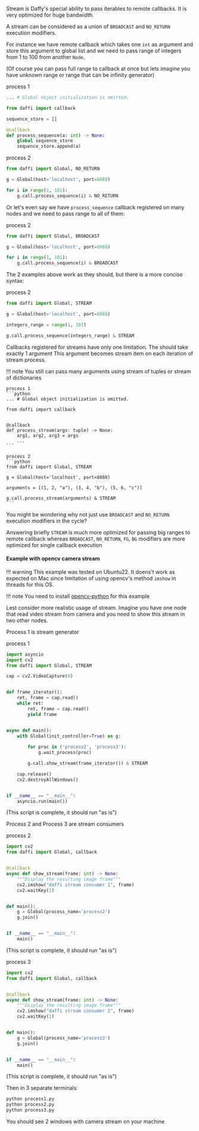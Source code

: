 Stream is Daffy's special ability to pass iterables to remote callbacks.
It is very optimized for huge bandwidth.

A stream can be considered as a union of `BROADCAST` and `NO_RETURN` execution modifiers.

For instance we have remote callback which takes one `int` as argument and store this argument to 
global list and we need to pass range of integers from 1 to 100 from another `Node`.

(Of course you can pass full range to callback at once but lets imagine you have unknown range or range that can be infinity generator)

process 1
```python
... # Global object initialization is omitted.

from daffi import callback

sequence_store = []

@callback
def process_sequence(a: int) -> None:
    global sequence_store
    sequence_store.append(a)
```

process 2
```python
from daffi import Global, NO_RETURN

g = Global(host='localhost', port=8888)

for i in range(1, 101):
    g.call.process_sequence(i) & NO_RETURN
```

Or let's even say we have `process_sequence` callback registered on many nodes and we need to pass
range to all of them:

process 2
```python
from daffi import Global, BROADCAST

g = Global(host='localhost', port=8888)

for i in range(1, 101):
    g.call.process_sequence(i) & BROADCAST
```

The 2 examples above work as they should, but there is a more concise syntax:

process 2
```python
from daffi import Global, STREAM

g = Global(host='localhost', port=8888)

integers_range = range(1, 101)

g.call.process_sequence(integers_range) & STREAM
```

Callbacks registered for streams have only one limitation. The should take exactly 1 argument
This argument becomes stream item on each iteration of stream process.

    
!!! note
    You still can pass many arguments using stream of tuples or stream of dictionaries
    
    process 1
    ```python
    ... # Global object initialization is omitted.
    
    from daffi import callback
     

    @callback
    def process_stream(args: tuple) -> None:
        arg1, arg2, arg3 = args
        ...
    ```

    process 2
    ```python
    from daffi import Global, STREAM
    
    g = Global(host='localhost', port=8888)
    
    arguments = [(1, 2, "a"), (3, 4, "b"), (5, 6, "c")]
    
    g.call.process_stream(arguments) & STREAM
    ```

You might be wondering why not just use `BROADCAST` and `NO_RETURN` execution modifiers in the cycle?

Answering briefly `STREAM` is much more optimized for passing big ranges to remote callback whereas 
`BROADCAST`, `NO_RETURN`, `FG`, `BG` modifiers are more optimized for single callback execution


#### Example with opencv camera stream

!!! warning
    This example was tested on Ubuntu22.
    It doens't work as expected on Mac since limitation of using opencv's method `imshow` in threads for this OS.

!!! note
    You need to install [opencv-python](https://pypi.org/project/opencv-python/) for this example

Lest consider more realistic usage of stream. Imagine you have one node that read video stream from camera
and you need to show this stream in two other nodes.

Process 1 is stream generator

process 1
```python
import asyncio
import cv2
from daffi import Global, STREAM

cap = cv2.VideoCapture(0)


def frame_iterator():
    ret, frame = cap.read()
    while ret:
        ret, frame = cap.read()
        yield frame


async def main():
    with Global(init_controller=True) as g:
        
        for proc in ('process2', 'process3'):
            g.wait_process(proc)

        g.call.show_stream(frame_iterator()) & STREAM

    cap.release()
    cv2.destroyAllWindows()


if __name__ == "__main__":
    asyncio.run(main())
```
(This script is complete, it should run "as is")


Process 2 and Process 3 are stream consumers

process 2
```python
import cv2
from daffi import Global, callback


@callback
async def show_stream(frame: int) -> None:
    """Display the resulting image frame"""
    cv2.imshow("daffi stream consumer 1", frame)
    cv2.waitKey(1)


def main():
    g = Global(process_name='process2')
    g.join()


if __name__ == "__main__":
    main()
```
(This script is complete, it should run "as is")


process 3
```python
import cv2
from daffi import Global, callback


@callback
async def show_stream(frame: int) -> None:
    """Display the resulting image frame"""
    cv2.imshow("daffi stream consumer 2", frame)
    cv2.waitKey(1)


def main():
    g = Global(process_name='process3')
    g.join()


if __name__ == "__main__":
    main()
```
(This script is complete, it should run "as is")


Then in 3 separate terminals:
```bash
python process1.py
python process2.py
python process3.py
```

You should see 2 windows with camera stream on your machine


